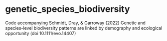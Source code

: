 # genetic_species_biodiversity
Code accompanying Schmidt, Dray, &amp; Garroway (2022) Genetic and species-level biodiversity patterns are linked by demography and ecological opportunity (doi 10.1111/evo.14407)
